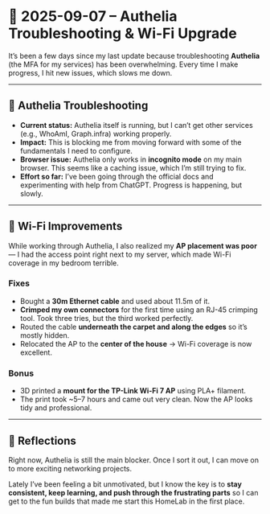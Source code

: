 # 🧾 2025-09-07 – Authelia Troubleshooting & Wi-Fi Upgrade

It’s been a few days since my last update because troubleshooting **Authelia** (the MFA for my services) has been overwhelming. Every time I make progress, I hit new issues, which slows me down.

---

## 🔐 Authelia Troubleshooting

- **Current status:** Authelia itself is running, but I can’t get other services (e.g., WhoAmI, Graph.infra) working properly.  
- **Impact:** This is blocking me from moving forward with some of the fundamentals I need to configure.  
- **Browser issue:** Authelia only works in **incognito mode** on my main browser. This seems like a caching issue, which I’m still trying to fix.  
- **Effort so far:** I’ve been going through the official docs and experimenting with help from ChatGPT. Progress is happening, but slowly.

---

## 📶 Wi-Fi Improvements

While working through Authelia, I also realized my **AP placement was poor** — I had the access point right next to my server, which made Wi-Fi coverage in my bedroom terrible.

### Fixes
- Bought a **30m Ethernet cable** and used about 11.5m of it.  
- **Crimped my own connectors** for the first time using an RJ-45 crimping tool. Took three tries, but the third worked perfectly.  
- Routed the cable **underneath the carpet and along the edges** so it’s mostly hidden.  
- Relocated the AP to the **center of the house** → Wi-Fi coverage is now excellent.

### Bonus
- 3D printed a **mount for the TP-Link Wi-Fi 7 AP** using PLA+ filament.  
- The print took ~5–7 hours and came out very clean. Now the AP looks tidy and professional.

---

## 🧠 Reflections

Right now, Authelia is still the main blocker. Once I sort it out, I can move on to more exciting networking projects.  

Lately I’ve been feeling a bit unmotivated, but I know the key is to **stay consistent, keep learning, and push through the frustrating parts** so I can get to the fun builds that made me start this HomeLab in the first place.
